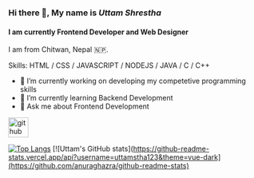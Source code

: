 ### Hi there 👋, My name is *Uttam Shrestha*
#### I am currently Frontend Developer and Web Designer
I am from Chitwan, Nepal 🇳🇵.

Skills: HTML / CSS / JAVASCRIPT / NODEJS / JAVA / C / C++ 

- 🔭 I’m currently working on developing my competetive programming skills 
- 🌱 I’m currently learning Backend Development 
- 💬 Ask me about Frontend Development 


[<img src='https://cdn.jsdelivr.net/npm/simple-icons@3.0.1/icons/github.svg' alt='github' height='40'>](https://github.com/uttamstha123)  

[![Top Langs](https://github-readme-stats.vercel.app/api/top-langs/?username=uttamstha123&theme=vue-dark&layout=compact)](https://github.com/anuraghazra/github-readme-stats)
[![Uttam's GitHub stats](https://github-readme-stats.vercel.app/api?username=uttamstha123&theme=vue-dark](https://github.com/anuraghazra/github-readme-stats)

